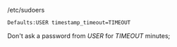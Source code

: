 /etc/sudoers
```sh
Defaults:USER timestamp_timeout=TIMEOUT
```

Don't ask a password from *USER* for *TIMEOUT* minutes;
